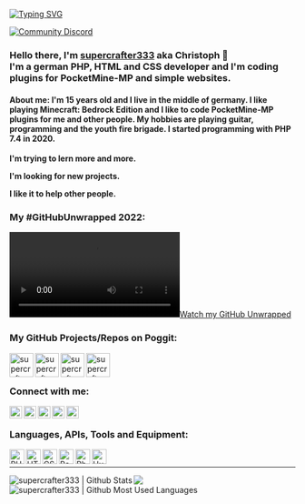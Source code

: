 [![Typing SVG](https://readme-typing-svg.herokuapp.com?center=true&vCenter=true&lines=PocketMine-MP+developer;Web-developer;Trying+to+learn+Kotlin;Liberal+guy+%F0%9F%92%9B)](.)

[<img alt="Community Discord" src="https://img.shields.io/badge/Discord-7289DA?style=for-the-badge&logo=discord&logoColor=white"/>][discord_server]
### Hello there, I'm [supercrafter333][github] aka Christoph 👋 <br>  I'm a german PHP, HTML and CSS developer and I'm coding plugins for PocketMine-MP and simple websites.

#### **About me:**  I'm 15 years old and I live in the middle of germany. I like playing Minecraft: Bedrock Edition and I like to code PocketMine-MP plugins for me and other people. My hobbies are playing guitar, programming and the youth fire brigade. I started programming with PHP 7.4 in 2020.

**I'm trying to lern more and more.**

**I'm looking for new projects.**

**I like it to help other people.**

### My #GitHubUnwrapped 2022:
<!--[![Unwrapped](https://s3.me-south-1.amazonaws.com/remotionlambda-mesouth1-0p73xasef1/renders/9ukog1pt6q/out.mp4)](.)-->
<!--[![https://s3.me-south-1.amazonaws.com/remotionlambda-mesouth1-0p73xasef1/renders/9ukog1pt6q/out.mp4]]-->

[![Watch my GitHub Unwrapped](https://s3.me-south-1.amazonaws.com/remotionlambda-mesouth1-0p73xasef1/renders/9ukog1pt6q/out.mp4)](https://s3.me-south-1.amazonaws.com/remotionlambda-mesouth1-0p73xasef1/renders/9ukog1pt6q/out.mp4)

<!--<video controls>
  <source src="https://s3.me-south-1.amazonaws.com/remotionlambda-mesouth1-0p73xasef1/renders/9ukog1pt6q/out.mp4" type="video/mp4">
</video>-->

### My GitHub Projects/Repos on Poggit:
[<img align="left" alt="supercrafter333 | theSpawn" width="42px" src="https://github.com/supercrafter333/theSpawn/blob/master/icon.png" />][thespawn]
[<img align="left" alt="supercrafter333 | theRankShop" width="42px" src="https://github.com/supercrafter333/theRankShop/blob/master/icon.png" />][therankshop]
<!--[<img align="left" alt="supercrafter333 | BetterMute" width="42px" src="https://github.com/supercrafter333/BetterMute/blob/master/icon.gif" />][bettermute]-->
<!--[<img align="left" alt="supercrafter333 | BetterBan" width="42px" src="https://github.com/supercrafter333/BetterBan/blob/master/icon.gif" />][betterban]-->
[<img align="left" alt="supercrafter333 | PlayedTime" width="42px" src="https://github.com/supercrafter333/PlayedTime/blob/master/icon.png" />][playedtime]
[<img align="left" alt="supercrafter333 | PlotRate" width="42px" src="https://github.com/supercrafter333/PlotRate/blob/master/icon.png" />][plotrate]
<!--[<img align="left" alt="supercrafter333 | theWarn" width="42x" src="https://github.com/supercrafter333/theWarn/blob/main/icon.png" />][thewarn]-->

<br />
<br />

### Connect with me:

[<img align="left" alt="supercrafter333 | GitHub" width="22px" color="white" src="https://simpleicons.org/icons/github.svg"/>][github]
[<img align="left" alt="supercrafter333 | Instagram" width="22px" src="https://simpleicons.org/icons/instagram.svg"/>][instagram]
[<img align="left" alt="supercrafter333 | YouTube" width="22px" src="https://simpleicons.org/icons/youtube.svg"/>][youtube]
[<img align="left" alt="supercrafter333 | E-Mail" width="22px" src="https://simpleicons.org/icons/gmail.svg"/>][mail]
[<img align="left" alt="supercrafter333 | Discord DM" width="22px" src="https://simpleicons.org/icons/discord.svg"/>][discord]

<br />

### Languages, APIs, Tools and Equipment:

[<img align="left" alt="PHP" width="26px" height="26px" src="https://upload.wikimedia.org/wikipedia/commons/thumb/2/27/PHP-logo.svg/1024px-PHP-logo.svg.png" />](https://php.net)
[<img align="left" alt="HTML5" width="26px" height="26px" src="https://upload.wikimedia.org/wikipedia/commons/thumb/6/61/HTML5_logo_and_wordmark.svg/180px-HTML5_logo_and_wordmark.svg.png" />](https://en.wikipedia.org/wiki/HTML)
[<img align="left" alt="CSS3" width="26px" height="26px" src="https://upload.wikimedia.org/wikipedia/commons/thumb/d/d5/CSS3_logo_and_wordmark.svg/180px-CSS3_logo_and_wordmark.svg.png" />](https://en.wikipedia.org/wiki/CSS)
[<img align="left" alt="PocketMine-MP" width="26px" src="https://images-eu.ssl-images-amazon.com/images/I/41vtkBOXeCL.png" />](https://pmmp.io)
[<img align="left" alt="PhpStorm" width="26px" src="https://upload.wikimedia.org/wikipedia/commons/thumb/c/c9/PhpStorm_Icon.svg/225px-PhpStorm_Icon.svg.png" />](https://www.jetbrains.com/phpstorm/)
[<img align="left" alt="Huawei" width="26px" src="https://seeklogo.com/images/H/Huawei-logo-A8C7CBCAA8-seeklogo.com.png" />](https://www.huawei.com/)

<br />

---

<img align="left" alt="supercrafter333 | Github Stats" src="https://github-readme-stats.vercel.app/api?username=supercrafter333&count_private=true&show_icons=true&hide_border=true5&bg_color=30,e96443,904e95&title_color=fff&text_color=fff" />
<img align="left" alt="supercrafter333 | Github Most Used Languages" src="https://github-readme-stats.vercel.app/api/top-langs/?username=supercrafter333&count_private=true&show_icons=true&hide_border=true5&bg_color=30,e96443,904e95&title_color=fff&text_color=fff" />

![](https://github-profile-trophy.vercel.app/?username=supercrafter333&theme=darkhub)


[plotrate]: https://github.com/supercrafter333/PlotRate
[playedtime]: https://github.com/supercrafter333/PlayedTime
[thespawn]: https://github.com/supercrafter333/theSpawn
[therankshop]: https://github.com/supercrafter333/theRankShop
[bettermute]: https://github.com/supercrafter333/BetterMute
[betterban]: https://github.com/supercrafter333/BetterBan
[thewarn]: https://github.com/supercrafter333/theWarn
[github]: https://github.com/supercrafter333
[instagram]: https://www.instagram.com/supercrafter333_real/
[youtube]: https://www.youtube.com/channel/UC5pJ_YpwgBFFJFxX0QrO0vg
[mail]: mailto:mail@supercrafter333.de
[discord_server]: https://discord.gg/ca6cWPpERp
[discord]: https://discordapp.com/users/511252471616897024
